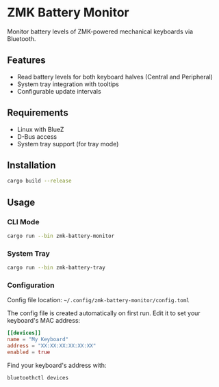 # ZMK Battery Monitor

Monitor battery levels of ZMK-powered mechanical keyboards via Bluetooth.

## Features

- Read battery levels for both keyboard halves (Central and Peripheral)
- System tray integration with tooltips
- Configurable update intervals

## Requirements

- Linux with BlueZ
- D-Bus access
- System tray support (for tray mode)

## Installation

```bash
cargo build --release
```

## Usage

### CLI Mode
```bash
cargo run --bin zmk-battery-monitor
```

### System Tray
```bash
cargo run --bin zmk-battery-tray
```

### Configuration

Config file location: `~/.config/zmk-battery-monitor/config.toml`

The config file is created automatically on first run. Edit it to set your keyboard's MAC address:

```toml
[[devices]]
name = "My Keyboard"
address = "XX:XX:XX:XX:XX:XX"
enabled = true
```

Find your keyboard's address with:
```bash
bluetoothctl devices
```
